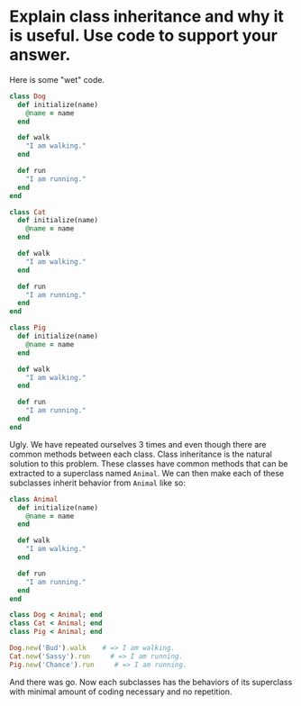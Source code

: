 # Explain class inheritance and why it is useful. Use code to support your answer.
Here is some "wet" code.
```ruby
class Dog
  def initialize(name)
    @name = name
  end

  def walk
    "I am walking."
  end

  def run
    "I am running."
  end
end

class Cat
  def initialize(name)
    @name = name
  end

  def walk
    "I am walking."
  end

  def run
    "I am running."
  end
end

class Pig
  def initialize(name)
    @name = name
  end

  def walk
    "I am walking."
  end

  def run
    "I am running."
  end
end
```
Ugly. We have repeated ourselves 3 times and even though there are common methods between each class. Class inheritance is the natural solution to this problem. These classes have common methods that can be extracted to a superclass named `Animal`. We can then make each of these subclasses inherit behavior from `Animal` like so:
```ruby
class Animal
  def initialize(name)
    @name = name
  end

  def walk
    "I am walking."
  end

  def run
    "I am running."
  end
end

class Dog < Animal; end
class Cat < Animal; end
class Pig < Animal; end

Dog.new('Bud').walk    # => I am walking.
Cat.new('Sassy').run     # => I am running.
Pig.new('Chance').run     # => I am running.
```
And there was go. Now each subclasses has the behaviors of its superclass with minimal amount of coding necessary and no repetition.
